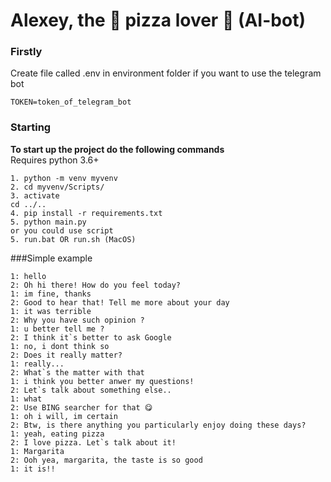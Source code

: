 # Alexey, the 🍕 pizza lover 🍕 (AI-bot)

### Firstly<br>
Create file called .env in environment folder if you want to use the telegram bot
```
TOKEN=token_of_telegram_bot
```

### Starting<br>
**To start up the project do the following commands**<br>
Requires python 3.6+
```
1. python -m venv myvenv
2. cd myvenv/Scripts/
3. activate
cd ../..
4. pip install -r requirements.txt
5. python main.py 
or you could use script
5. run.bat OR run.sh (MacOS)
```

###Simple example 
```
1: hello
2: Oh hi there! How do you feel today?
1: im fine, thanks
2: Good to hear that! Tell me more about your day
1: it was terrible
2: Why you have such opinion ?
1: u better tell me ?
2: I think it`s better to ask Google
1: no, i dont think so
2: Does it really matter?
1: really...
2: What`s the matter with that
1: i think you better anwer my questions!
2: Let`s talk about something else..
1: what
2: Use BING searcher for that 😋
1: oh i will, im certain 
2: Btw, is there anything you particularly enjoy doing these days?
1: yeah, eating pizza
2: I love pizza. Let`s talk about it!
1: Margarita
2: Ooh yea, margarita, the taste is so good
1: it is!!
```